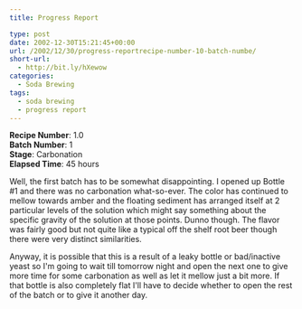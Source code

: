 ```yaml
---
title: Progress Report

type: post
date: 2002-12-30T15:21:45+00:00
url: /2002/12/30/progress-reportrecipe-number-10-batch-numbe/
short-url:
  - http://bit.ly/hXewow
categories:
  - Soda Brewing
tags:
  - soda brewing
  - progress report
---
```

**Recipe Number**: 1.0<br />
**Batch Number**: 1<br />
**Stage**: Carbonation<br />
**Elapsed Time**: 45 hours

Well, the first batch has to be somewhat disappointing. I opened up Bottle #1 and there was no carbonation what-so-ever. The color has continued to mellow towards amber and the floating sediment has arranged itself at 2 particular levels of the solution which might say something about the specific gravity of the solution at those points. Dunno though. The flavor was fairly good but not quite like a typical off the shelf root beer though there were very distinct similarities.

Anyway, it is possible that this is a result of a leaky bottle or bad/inactive yeast so I'm going to wait till tomorrow night and open the next one to give more time for some carbonation as well as let it mellow just a bit more. If that bottle is also completely flat I'll have to decide whether to open the rest of the batch or to give it another day.